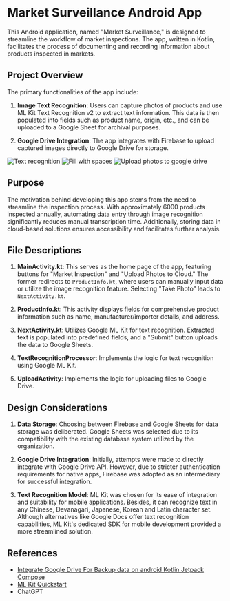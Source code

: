 # Market Surveillance Android App

This Android application, named "Market Surveillance," is designed to streamline the workflow of market inspections. The app, written in Kotlin, facilitates the process of documenting and recording information about products inspected in markets.

## Project Overview

The primary functionalities of the app include:

1. **Image Text Recognition**: Users can capture photos of products and use ML Kit Text Recognition v2 to extract text information. This data is then populated into fields such as product name, origin, etc., and can be uploaded to a Google Sheet for archival purposes.

2. **Google Drive Integration**: The app integrates with Firebase to upload captured images directly to Google Drive for storage.

![Text recognition](https://github.com/micky2428/MarketSurveillance-v2/assets/99666209/cfa26a3a-651b-4c66-8e47-4d858c240c74)
![Fill with spaces](https://github.com/micky2428/MarketSurveillance-v2/assets/99666209/85b672d8-5d28-4eb6-9846-8db6dbe6d3a4)
![Upload photos to google drive](https://github.com/micky2428/MarketSurveillance-v2/assets/99666209/02a6f93d-cb3b-41ce-b69b-a534f2f3d38b)

## Purpose

The motivation behind developing this app stems from the need to streamline the inspection process. With approximately 6000 products inspected annually, automating data entry through image recognition significantly reduces manual transcription time. Additionally, storing data in cloud-based solutions ensures accessibility and facilitates further analysis.

## File Descriptions

1. **MainActivity.kt**: This serves as the home page of the app, featuring buttons for "Market Inspection" and "Upload Photos to Cloud." The former redirects to `ProductInfo.kt`, where users can manually input data or utilize the image recognition feature. Selecting "Take Photo" leads to `NextActivity.kt`.

2. **ProductInfo.kt**: This activity displays fields for comprehensive product information such as name, manufacturer/importer details, and address.

3. **NextActivity.kt**: Utilizes Google ML Kit for text recognition. Extracted text is populated into predefined fields, and a "Submit" button uploads the data to Google Sheets.

4. **TextRecognitionProcessor**: Implements the logic for text recognition using Google ML Kit.

5. **UploadActivity**: Implements the logic for uploading files to Google Drive.

## Design Considerations

1. **Data Storage**: Choosing between Firebase and Google Sheets for data storage was deliberated. Google Sheets was selected due to its compatibility with the existing database system utilized by the organization.

2. **Google Drive Integration**: Initially, attempts were made to directly integrate with Google Drive API. However, due to stricter authentication requirements for native apps, Firebase was adopted as an intermediary for successful integration.

3. **Text Recognition Model**: ML Kit was chosen for its ease of integration and suitability for mobile applications. Besides, it can recognize text in any Chinese, Devanagari, Japanese, Korean and Latin character set. Although alternatives like Google Docs offer text recognition capabilities, ML Kit's dedicated SDK for mobile development provided a more streamlined solution.

## References

- [Integrate Google Drive For Backup data on android Kotlin Jetpack Compose](https://medium.com/@salman.alamoudi95/integrate-google-drive-for-backup-data-on-android-kotlin-jetpack-compose-e92cff32f71f)
- [ML Kit Quickstart](https://github.com/googlesamples/mlkit)
- ChatGPT
